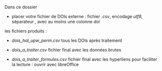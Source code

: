
Dans ce dossier 

- placer votre fichier de DOIs externe : fichier _.csv_, encodage _utf8_, séparateur _,_ avec au moins une colonne _doi_


les fichiers produits : 

- _dois_hal_upw_perm.csv_ tous les DOIs après traitement

- _dois_a_traiter.csv_ fichier final avec les données brutes

- _dois_a_traiter_formules.csv_ fichier final avec les hyperliens pour faciliter la lecture : ouvrir avec libreOffice


